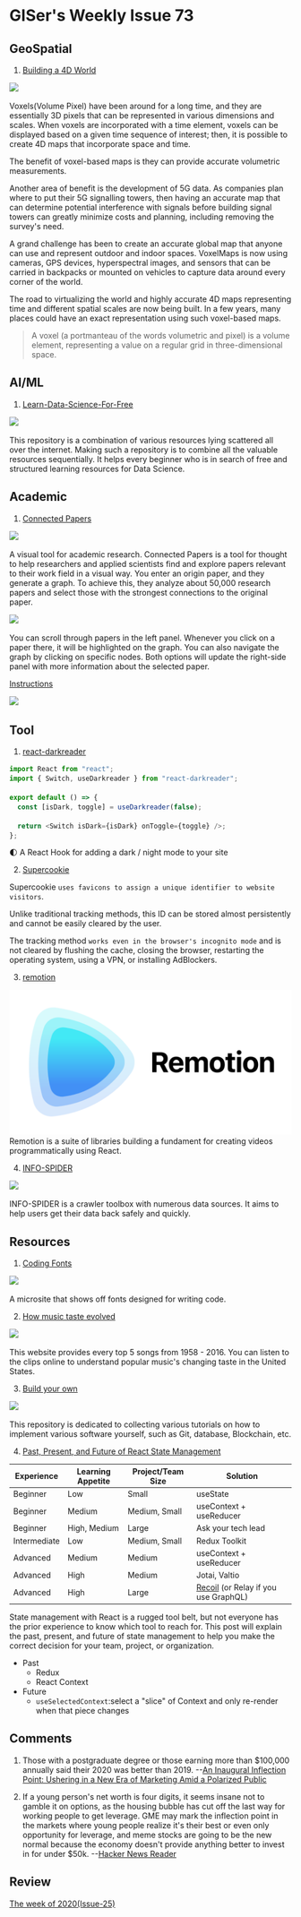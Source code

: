 # GISer's Weekly Issue 73

## GeoSpatial

1. [Building a 4D World](https://www.gislounge.com/building-a-4d-world/)

![](https://cdn.shortpixel.ai/client/to_avif,q_lossy,ret_img,w_1200/https://www.gislounge.com/wp-content/uploads/2021/02/Voxelmaps-Vector-Lane-Model.jpg)

Voxels(Volume Pixel) have been around for a long time, and they are essentially 3D pixels that can be represented in various dimensions and scales. When voxels are incorporated with a time element, voxels can be displayed based on a given time sequence of interest; then, it is possible to create 4D maps that incorporate space and time.

The benefit of voxel-based maps is they can provide accurate volumetric measurements.

Another area of benefit is the development of 5G data. As companies plan where to put their 5G signalling towers, then having an accurate map that can determine potential interference with signals before building signal towers can greatly minimize costs and planning, including removing the survey's need.

A grand challenge has been to create an accurate global map that anyone can use and represent outdoor and indoor spaces. VoxelMaps is now using cameras, GPS devices, hyperspectral images, and sensors that can be carried in backpacks or mounted on vehicles to capture data around every corner of the world.

The road to virtualizing the world and highly accurate 4D maps representing time and different spatial scales are now being built. In a few years, many places could have an exact representation using such voxel-based maps.

> A voxel (a portmanteau of the words volumetric and pixel) is a volume element, representing a value on a regular grid in three-dimensional space.

## AI/ML

1. [Learn-Data-Science-For-Free](https://github.com/therealsreehari/Learn-Data-Science-For-Free)

![](https://camo.githubusercontent.com/b6482a1fcf61b0f1b479c9f129b00e09ffb100026db15502b351b083f4f5fd3f/687474703a2f2f6e6972766163616e612e636f6d2f74686f75676874732f77702d636f6e74656e742f75706c6f6164732f323031332f30372f526f6164546f44617461536369656e74697374312e706e67)

This repository is a combination of various resources lying scattered all over the internet. Making such a repository is to combine all the valuable resources sequentially. It helps every beginner who is in search of free and structured learning resources for Data Science.

## Academic

1. [Connected Papers](https://www.connectedpapers.com/)

![](https://nesslabs.com/wp-content/uploads/2020/10/connected-papers-2-1024x601.png)

A visual tool for academic research. Connected Papers is a tool for thought to help researchers and applied scientists find and explore papers relevant to their work field in a visual way. You enter an origin paper, and they generate a graph. To achieve this, they analyze about 50,000 research papers and select those with the strongest connections to the original paper.

![](https://nesslabs.com/wp-content/uploads/2020/10/connected-papers-3-1024x603.png)

You can scroll through papers in the left panel. Whenever you click on a paper there, it will be highlighted on the graph. You can also navigate the graph by clicking on specific nodes. Both options will update the right-side panel with more information about the selected paper.

[Instructions](https://nesslabs.com/connected-papers)

![](https://image.slidesharecdn.com/connected-paper-140220073042-phpapp02/95/connected-paper-3-638.jpg?cb=1393231690)

## Tool

1. [react-darkreader](https://github.com/Turkyden/react-darkreader)

```js
import React from "react";
import { Switch, useDarkreader } from "react-darkreader";

export default () => {
  const [isDark, toggle] = useDarkreader(false);

  return <Switch isDark={isDark} onToggle={toggle} />;
};
```

🌓 A React Hook for adding a dark / night mode to your site

2. [Supercookie](https://github.com/jonasstrehle/supercookie)

Supercookie `uses favicons to assign a unique identifier to website visitors`.

Unlike traditional tracking methods, this ID can be stored almost persistently and cannot be easily cleared by the user.

The tracking method `works even in the browser's incognito mode` and is not cleared by flushing the cache, closing the browser, restarting the operating system, using a VPN, or installing AdBlockers.

3. [remotion](https://github.com/JonnyBurger/remotion)

![Create videos programmatically in React](https://github.com/JonnyBurger/remotion-logo/raw/main/withtitle/element-0.png)
Remotion is a suite of libraries building a fundament for creating videos programmatically using React.

4. [INFO-SPIDER](https://github.com/kangvcar/InfoSpider/blob/master/README_EN.md)

![](https://camo.githubusercontent.com/fb51d1e286bc13e2292d9f7e78a7dc5c40870c700f0c17abf431257e84ced52d/68747470733a2f2f692e6c6f6c692e6e65742f323032302f31302f32302f534b4f64465a7056596f344c7667542e706e67)

INFO-SPIDER is a crawler toolbox with numerous data sources. It aims to help users get their data back safely and quickly.

## Resources

1. [Coding Fonts](https://github.com/chriscoyier/coding-fonts)

![](https://camo.githubusercontent.com/15799db5dc0d86e4fd50582be7cdb4c92dd1e625e6e82bc8455c67fe1975c768/68747470733a2f2f7777772e77616e67626173652e636f6d2f626c6f67696d672f61737365742f3230323130322f6267323032313032303332302e6a7067)

A microsite that shows off fonts designed for writing code.

2. [How music taste evolved](https://pudding.cool/2017/03/music-history/index.html)

![](https://camo.githubusercontent.com/ffb64abef09dc137a000e916fb7206c0a1baa0fd087f6b453d0ab9c05aace230/68747470733a2f2f7777772e77616e67626173652e636f6d2f626c6f67696d672f61737365742f3230323130312f6267323032313031333130352e6a7067)

This website provides every top 5 songs from 1958 - 2016. You can listen to the clips online to understand popular music's changing taste in the United States.

3. [Build your own](https://github.com/danistefanovic/build-your-own-x)

![](https://github.com/danistefanovic/build-your-own-x/blob/master/feynman.png)

This repository is dedicated to collecting various tutorials on how to implement various software yourself, such as Git, database, Blockchain, etc.

4. [Past, Present, and Future of React State Management](https://leerob.io/blog/react-state-management)

| Experience   | Learning Appetite | Project/Team Size | Solution                                                                               |
| ------------ | ----------------- | ----------------- | -------------------------------------------------------------------------------------- |
| Beginner     | Low               | Small             | useState                                                                               |
| Beginner     | Medium            | Medium, Small     | useContext + useReducer                                                                |
| Beginner     | High, Medium      | Large             | Ask your tech lead                                                                     |
| Intermediate | Low               | Medium, Small     | Redux Toolkit                                                                          |
| Advanced     | Medium            | Medium            | useContext + useReducer                                                                |
| Advanced     | High              | Medium            | Jotai, Valtio                                                                          |
| Advanced     | High              | Large             | [Recoil](https://github.com/facebookexperimental/Recoil) (or Relay if you use GraphQL) |

State management with React is a rugged tool belt, but not everyone has the prior experience to know which tool to reach for. This post will explain the past, present, and future of state management to help you make the correct decision for your team, project, or organization.

- Past
  - Redux
  - React Context
- Future
  - `useSelectedContext`:select a "slice" of Context and only re-render when that piece changes

## Comments

1.  Those with a postgraduate degree or those earning more than $100,000 annually said their 2020 was better than 2019.
    --[An Inaugural Inflection Point: Ushering in a New Era of Marketing Amid a Polarized Public](https://morningconsult.com/2021/01/19/an-inaugural-inflection-point-ushering-in-a-new-era-of-marketing-amid-a-polarized-public/)

2.  If a young person's net worth is four digits, it seems insane not to gamble it on options, as the housing bubble has cut off the last way for working people to get leverage. GME may mark the inflection point in the markets where young people realize it's their best or even only opportunity for leverage, and meme stocks are going to be the new normal because the economy doesn't provide anything better to invest in for under $50k.
    --[Hacker News Reader](https://news.ycombinator.com/item?id=25979958)

## Review

[The week of 2020(Issue-25)](https://github.com/lkcozy/weekly/blob/master/docs/2020/issue-25.md)
